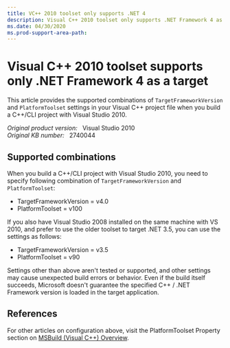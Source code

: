 ```yaml
---
title: VC++ 2010 toolset only supports .NET 4
description: Visual C++ 2010 toolset only supports .NET Framework 4 as a target framework version.
ms.date: 04/30/2020
ms.prod-support-area-path: 
---
```

# Visual C++ 2010 toolset supports only .NET Framework 4 as a target

This article provides the supported combinations of `TargetFrameworkVersion` and `PlatformToolset` settings in your Visual C++ project file when you build a C++/CLI project with Visual Studio 2010.

_Original product version:_ &nbsp; Visual Studio 2010  
_Original KB number:_ &nbsp; 2740044

## Supported combinations

When you build a C++/CLI project with Visual Studio 2010, you need to specify following combination of `TargetFrameworkVersion` and `PlatformToolset`:

- TargetFrameworkVersion = v4.0
- PlatformToolset = v100

If you also have Visual Studio 2008 installed on the same machine with VS 2010, and prefer to use the older toolset to target .NET 3.5, you can use the settings as follows:

- TargetFrameworkVersion = v3.5
- PlatformToolset = v90

Settings other than above aren't tested or supported, and other settings may cause unexpected build errors or behavior. Even if the build itself succeeds, Microsoft doesn't guarantee the specified C++ / .NET Framework version is loaded in the target application.

## References

For other articles on configuration above, visit the PlatformToolset Property section on [MSBuild (Visual C++) Overview](/cpp/build/reference/msbuild-visual-cpp-overview).
